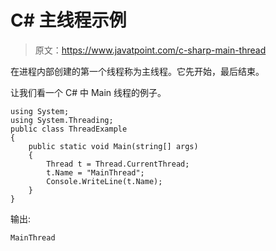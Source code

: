 # C# 主线程示例

> 原文：<https://www.javatpoint.com/c-sharp-main-thread>

在进程内部创建的第一个线程称为主线程。它先开始，最后结束。

让我们看一个 C# 中 Main 线程的例子。

```
using System;
using System.Threading;
public class ThreadExample
{
    public static void Main(string[] args)
    {
        Thread t = Thread.CurrentThread;
        t.Name = "MainThread";
        Console.WriteLine(t.Name);
    }
}

```

输出:

```
MainThread

```